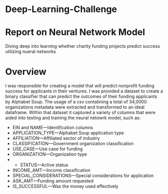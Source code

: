 # Deep-Learning-Challenge

# Report on Neural Network Model

Diving deep into learning whether charity funding projects predict success utilizing nueral networks

# Overview

I was responsible for creating a model that will predict nonprofit funding success for applicants in their ventures. I was provided a dataset to create a binary classifier that can predict the outcomes of their funding applicants by Alphabet Soup. The usage of a csv contatining a total of 34,0000 organizations metadata were extracted and transformed to an ideal dataframe. Within that dataset it captured a variety of columns that were aided into testing and training the neural netowrk model, such as: 
- EIN and NAME—Identification columns
- APPLICATION_TYPE—Alphabet Soup application type
- AFFILIATION—Affiliated sector of industry
- CLASSIFICATION—Government organization classification
- USE_CASE—Use case for funding
- ORGANIZATION—Organization type
- - STATUS—Active status
- INCOME_AMT—Income classification
- SPECIAL_CONSIDERATIONS—Special considerations for application
- ASK_AMT—Funding amount requested
- IS_SUCCESSFUL—Was the money used effectively
